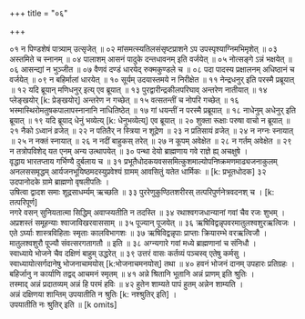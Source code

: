 +++
title = "०६"

+++

०१  न पिण्डशेषं पात्र्याम् उत्सृजेत् ॥
०२  मांसमत्स्यतिलसंसृष्टप्राशने ऽप उपस्पृश्याग्निमभिमृशेत् ॥
०३  अस्तमिते च स्नानम् ॥
०४  पालाशम् आसनं पादुके दन्तधावनम् इति वर्जयेत् ॥
०५  नोत्सङ्गे ऽन्नं भक्षयेत् ॥
०६  आसन्द्यां न भुञ्जीत ॥
०७  वैणवं दण्डं धारयेद् रुक्मकुण्डले च ॥
०८  पदा पादस्य प्रक्षालनम् अधिष्ठानं च वर्जयेत् ॥
०९  न बहिर्मालां धारयेत् ॥
१०  सूर्यम् उदयास्तमये न निरीक्षेत ॥
११  नेन्द्रधनुर् इति परस्मै प्रब्रूयात् ॥
१२  यदि ब्रूयान् मणिधनुर् इत्य् एव ब्रूयात् ॥
१३  पुरद्वारीन्द्रकीलपरिघाव् अन्तरेण नातीयात् ॥
१४  प्लेङ्खयोर् [k: प्रेङ्खयोर्] अन्तरेण न गच्छेत् ॥
१५  वत्सतन्तीं च नोपरि गच्छेत् ॥
१६  भस्मास्थिरोमतुषकपालापस्नानानि नाधितिष्ठेत् ॥
१७  गां धयन्तीं न परस्मै प्रब्रूयात् ॥
१८  नाधेनुम् अधेनुर् इति ब्रूयात् ॥
१९  यदि ब्रूयाद् धेनुं भव्येत्य् [k: धेनुभव्येत्य्] एव ब्रूयात् ॥
२०  शुक्ता रूक्षाः परुषा वाचो न ब्रूयात् ॥
२१  नैको ऽध्वानं व्रजेत् ॥
२२  न पतितैर् न स्त्रिया न शूद्रेण ॥
२३  न प्रतिसायं व्रजेत् ॥
२४  न नग्नः स्नायात् ॥
२५  न नक्तं स्नायात् ॥
२६  न नदीं बाहुकस् तरेत् ॥
२७  न कूपम् अवेक्षेत ॥
२८  न गर्तम् अवेक्षेत ॥
२९  न तत्रोपविशेद् यत एनम् अन्य उत्थापयेत् ॥
३०  पन्था देयो ब्राह्मणाय गवे राज्ञे ह्य् अचक्षुषे ।  <br>वृद्धाय भारतप्ताय गर्भिण्यै दुर्बलाय च ॥
३१  प्रभूतैधोदकयवससमित्कुशमाल्योपनिष्क्रमणमाढ्यजनाकुलम् अनलससमृद्धम् आर्यजनभूयिष्ठमदस्युप्रवेश्यं ग्रामम् आवसितुं यतेत धार्मिकः ॥ [k: प्रभूतधोदक]
३२  उदपानोदके ग्रामे ब्राह्मणो वृषलीपतिः ।  <br>उषित्वा द्वादश समाः शूद्रसाधर्म्यम् ऋच्छति ॥
३३  पुररेणुकुण्ठितशरीरस् तत्परिपुर्णनेत्रवदनश् च । [k: तत्परिपूर्ण]  <br>नगरे वसन् सुनियतात्मा सिद्धिम् अवाप्स्यतीति न तदस्ति ॥
३४  रथाश्वगजधान्यानां गवां चैव रजः शुभम् ।  <br>अप्रशस्तं समूहन्याः श्वाजाविखरवाससाम् ॥
३५  पूज्यान् पूजयेत् ॥
३६  ऋषिविद्वन्नृपवरमातुलश्वशुरऋत्विजः ।  <br>एते ऽर्घ्याः शास्त्रविहिताः स्मृताः कालविभागशः ॥
३७  ऋषिविद्वन्नृपाः प्राप्ताः क्रियारम्भे वरऋत्विजौ ।  <br>मातुलश्वशुरौ पूज्यौ संवत्सरगतागतौ ॥ इति ॥
३८  अग्न्यगारे गवां मध्ये ब्राह्मणानां च संनिधौ ।  <br>स्वाध्याये भोजने चैव दक्षिणं बाहुम् उद्धरेत् ॥
३९  उत्तरं वासः कर्तव्यं पञ्चस्व् एतेषु कर्मसु ।  <br>स्वाध्यायोत्सर्गदानेषु भोजनाचामयोस् [k:भोजनाचमनयोस्] तथा ॥
४०  हवनं भोजनं दानम् उपहारः प्रतिग्रहः ।  <br>बहिर्जानु न कार्याणि तद्वद् आचमनं स्मृतम् ॥
४१  अन्ने श्रितानि भूतानि अन्नं प्राणम् इति श्रुतिः ।  <br>तस्माद् अन्नं प्रदातव्यम् अन्नं हि परमं हविः ॥
४२  हुतेन शाम्यते पापं हुतम् अन्नेन शाम्यति ।  <br>अन्नं दक्षिणया शान्तिम् उपयातीति न श्रुतिः [k: नश्श्रुतिर् इति] ।  <br>उपयातीति नः श्रुतिर् इति ॥ [k omits]
